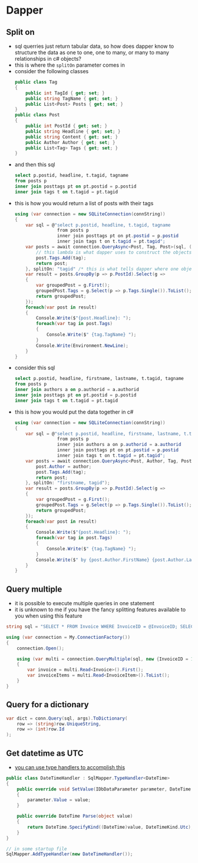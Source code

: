 # Dapper

## Split on
- sql querries just return tabular data, so how does dapper know to structure the data as one to one, one to many, or many to many relationships in c# objects?
- this is where the `splitOn` parameter comes in
- consider the following classes
    ```cs
    public class Tag
    {
        public int TagId { get; set; }
        public string TagName { get; set; }
        public List<Post> Posts { get; set; }
    }
    public class Post
    {
        public int PostId { get; set; }
        public string Headline { get; set; }
        public string Content { get; set; }
        public Author Author { get; set; }
        public List<Tag> Tags { get; set; } 
    }
    ```
- and then this sql
    ```sql
    select p.postid, headline, t.tagid, tagname
    from posts p 
    inner join posttags pt on pt.postid = p.postid
    inner join tags t on t.tagid = pt.tagid
    ```
- this is how you would return a list of posts with their tags
    ```cs
    using (var connection = new SQLiteConnection(connString))
    {
        var sql = @"select p.postid, headline, t.tagid, tagname
                    from posts p 
                    inner join posttags pt on pt.postid = p.postid
                    inner join tags t on t.tagid = pt.tagid";
        var posts = await connection.QueryAsync<Post, Tag, Post>(sql, (post, tag) => {
            // this lambda is what dapper uses to construct the objects
            post.Tags.Add(tag);
            return post;
        }, splitOn: "tagid" /* this is what tells dapper where one object stops and where the next one begins */);
        var result = posts.GroupBy(p => p.PostId).Select(g =>
        {
            var groupedPost = g.First();
            groupedPost.Tags = g.Select(p => p.Tags.Single()).ToList();
            return groupedPost;
        });
        foreach(var post in result)
        {
            Console.Write($"{post.Headline}: ");
            foreach(var tag in post.Tags)
            {
                Console.Write($" {tag.TagName} ");
            }
            Console.Write(Environment.NewLine);
        }
    }
    ```
- consider this sql
    ```sql
    select p.postid, headline, firstname, lastname, t.tagid, tagname
    from posts p 
    inner join authors a on p.authorid = a.authorid
    inner join posttags pt on pt.postid = p.postid
    inner join tags t on t.tagid = pt.tagid
    ```
- this is how you would put the data together in c#
    ```cs
    using (var connection = new SQLiteConnection(connString))
    {
        var sql = @"select p.postid, headline, firstname, lastname, t.tagid, tagname
                    from posts p 
                    inner join authors a on p.authorid = a.authorid
                    inner join posttags pt on pt.postid = p.postid
                    inner join tags t on t.tagid = pt.tagid";
        var posts = await connection.QueryAsync<Post, Author, Tag, Post>(sql, (post, author, tag) => {
            post.Author = author;
            post.Tags.Add(tag);
            return post;
        }, splitOn: "firstname, tagid");
        var result = posts.GroupBy(p => p.PostId).Select(g =>
        {
            var groupedPost = g.First();
            groupedPost.Tags = g.Select(p => p.Tags.Single()).ToList();
            return groupedPost;
        });
        foreach(var post in result)
        {
            Console.Write($"{post.Headline}: ");
            foreach(var tag in post.Tags)
            {
                Console.Write($" {tag.TagName} ");
            }
            Console.Write($" by {post.Author.FirstName} {post.Author.LastName} {Environment.NewLine}");
        }
    }
    ```

## Query multiple
- it is possible to execute multiple queries in one statement
- it is unknown to me if you have the fancy splitting features available to you when using this feature
```cs
string sql = "SELECT * FROM Invoice WHERE InvoiceID = @InvoiceID; SELECT * FROM InvoiceItem WHERE InvoiceID = @InvoiceID;";

using (var connection = My.ConnectionFactory())
{
    connection.Open();

    using (var multi = connection.QueryMultiple(sql, new {InvoiceID = 1}))
    {
        var invoice = multi.Read<Invoice>().First();
        var invoiceItems = multi.Read<InvoiceItem>().ToList();
    }
}
```

## Query for a dictionary
```cs
var dict = conn.Query(sql, args).ToDictionary(
    row => (string)row.UniqueString,
    row => (int)row.Id
);
```

## Get datetime as UTC
- [you can use type handlers to accomplish this](https://stackoverflow.com/questions/12510299/get-datetime-as-utc-with-dapper)
```cs
public class DateTimeHandler : SqlMapper.TypeHandler<DateTime>
{
    public override void SetValue(IDbDataParameter parameter, DateTime value)
    {
        parameter.Value = value;
    }

    public override DateTime Parse(object value)
    {
        return DateTime.SpecifyKind((DateTime)value, DateTimeKind.Utc);
    }
}
```
```cs
// in some startup file
SqlMapper.AddTypeHandler(new DateTimeHandler());
```